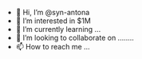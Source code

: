 - 👋 Hi, I’m @syn-antona 
- 👀 I’m interested in $1M
- 🌱 I’m currently learning ...
- 💞️ I’m looking to collaborate on ........
- 📫 How to reach me ...

<!---
syn-antona/syn-antona is a ✨ special ✨ repository because its `README.md` (this file) appears on your GitHub profile.
You can click the Preview link to take a look at your changes.
--->
